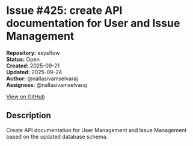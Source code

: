 # Issue #425: create API documentation for User and Issue Management

**Repository:** esysflow  
**Status:** Open  
**Created:** 2025-09-21  
**Updated:** 2025-09-24  
**Author:** @nallasivamselvaraj  
**Assignees:** @nallasivamselvaraj  

[View on GitHub](https://github.com/Simtestlab/esysflow/issues/425)

## Description

Create API documentation for User Management and Issue Management based on the updated database schema.